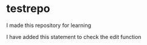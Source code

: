 # testrepo
I made this repository for learning

I have added this statement to check the edit function
